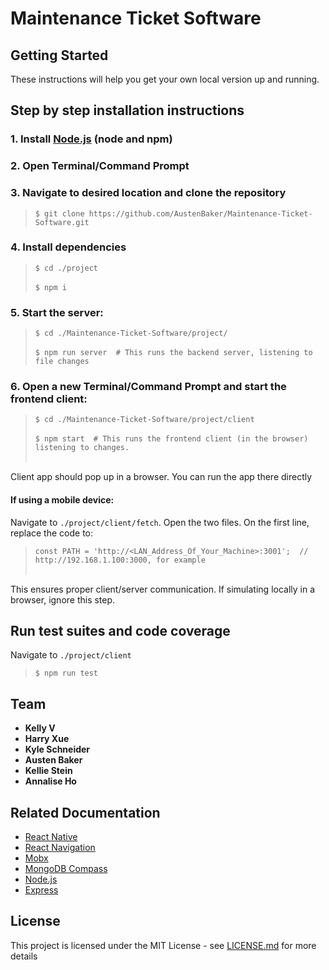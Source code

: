 # Maintenance Ticket Software
## Getting Started
These instructions will help you get your own local version up and running.

## Step by step installation instructions
### 1. Install [Node.js](https://nodejs.org) (node and npm)
### 2. Open Terminal/Command Prompt
### 3. Navigate to desired location and clone the repository
> `$ git clone https://github.com/AustenBaker/Maintenance-Ticket-Software.git`
    
### 4. Install dependencies
> `$ cd ./project` <br></br>
> `$ npm i`
    
### 5. Start the server:
> `$ cd ./Maintenance-Ticket-Software/project/` <br></br>
> `$ npm run server  # This runs the backend server, listening to file changes`
    
### 6. Open a new Terminal/Command Prompt and start the frontend client:
> `$ cd ./Maintenance-Ticket-Software/project/client` <br></br>
> `$ npm start  # This runs the frontend client (in the browser) listening to changes.` <br></br>

Client app should pop up in a browser. You can run the app there directly

#### If using a mobile device:
Navigate to `./project/client/fetch`. Open the two files. On the first line, replace the code to: 
> `const PATH = 'http://<LAN_Address_Of_Your_Machine>:3001';  // http://192.168.1.100:3000, for example` <br></br>

This ensures proper client/server communication. If simulating locally in a browser, ignore this step.

## Run test suites and code coverage
Navigate to `./project/client`
> `$ npm run test`

## Team

* **Kelly V**
* **Harry Xue**
* **Kyle Schneider**
* **Austen Baker**
* **Kellie Stein**
* **Annalise Ho**

## Related Documentation

* [React Native](https://reactnative.dev/docs/getting-started)
* [React Navigation](https://reactnavigation.org/docs/getting-started)
* [Mobx](https://mobx.js.org/getting-started.html)
* [MongoDB Compass](https://www.mongodb.com/blog/post/getting-started-with-mongodb-compass)
* [Node.js](https://nodejs.org)
* [Express](https://expressjs.com/en/starter/hello-world.html)

## License
This project is licensed under the MIT License - see [LICENSE.md](https://github.com/AustenBaker/Maintenance-Ticket-Software/blob/reversion-recovery/LICENSE.md) for more details
